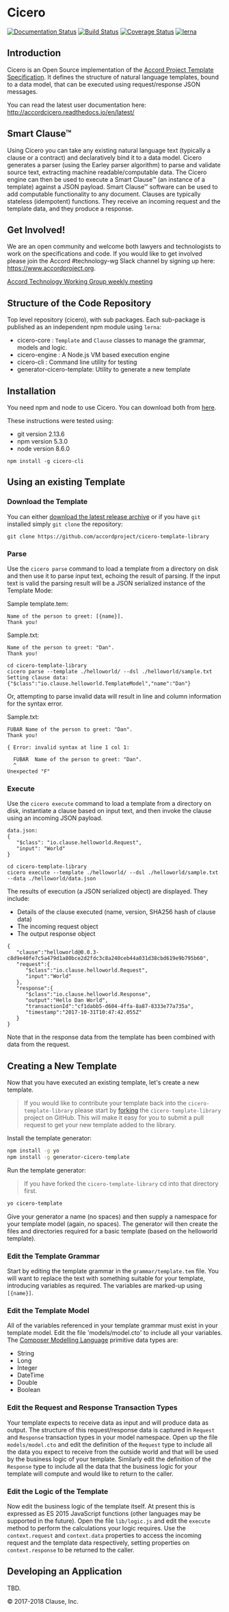 # Cicero

[![Documentation Status](https://readthedocs.org/projects/accordcicero/badge/?version=latest)](http://accordcicero.readthedocs.io/en/latest/?badge=latest)
[![Build Status](https://travis-ci.org/accordproject/cicero.svg?branch=master)](https://travis-ci.org/accordproject/cicero)
[![Coverage Status](https://coveralls.io/repos/github/accordproject/cicero/badge.svg?branch=master)](https://coveralls.io/github/accordproject/cicero?branch=master)
[![lerna](https://img.shields.io/badge/maintained%20with-lerna-cc00ff.svg)](https://lernajs.io/)

## Introduction

Cicero is an Open Source implementation of the [Accord Project Template Specification](https://docs.google.com/document/d/1UacA_r2KGcBA2D4voDgGE8jqid-Uh4Dt09AE-shBKR0). It defines the structure of natural language templates, bound to a data model, that can be executed using request/response JSON messages.

You can read the latest user documentation here: http://accordcicero.readthedocs.io/en/latest/

## Smart Clause™

Using Cicero you can take any existing natural language text (typically a clause or a contract) and declaratively bind it to a data model. Cicero generates a parser (using the Earley parser algorithm) to parse and validate source text, extracting machine readable/computable data. The Cicero engine can then be used to execute a Smart Clause™ (an instance of a template) against a JSON payload. Smart Clause™ software can be used to add computable functionality to any document. Clauses are typically stateless (idempotent) functions. They receive an incoming request and the template data, and they produce a response.

## Get Involved!

We are an open community and welcome both lawyers and technologists to work on the specifications and code. If you would like to get involved please join the Accord #technology-wg Slack channel by signing up here: https://www.accordproject.org.

[Accord Technology Working Group weekly meeting](
https://calendar.google.com/calendar/event?action=TEMPLATE&tmeid=MjZvYzIzZHVrYnI1aDVzbjZnMHJqYmtwaGlfMjAxNzExMTVUMjEwMDAwWiBkYW5AY2xhdXNlLmlv&tmsrc=dan%40clause.io)

## Structure of the Code Repository

Top level repository (cicero), with sub packages. Each sub-package is published as an independent npm module using `lerna`:
* cicero-core :  `Template` and `Clause` classes to manage the grammar, models and logic.
* cicero-engine :  A Node.js VM based execution engine
* cicero-cli : Command line utility for testing
* generator-cicero-template: Utility to generate a new template

## Installation

You need npm and node to use Cicero. You can download both from [here](https://nodejs.org).

These instructions were tested using:
* git version 2.13.6
* npm version 5.3.0
* node version 8.6.0

```
npm install -g cicero-cli
```

## Using an existing Template

### Download the Template

You can either [download the latest release archive](https://github.com/accordproject/cicero-template-library/releases) or if you have `git` installed simply `git clone` the repository:

```
git clone https://github.com/accordproject/cicero-template-library
```

### Parse
Use the `cicero parse` command to load a template from a directory on disk and then use it to parse input text, echoing the result of parsing. If the input text is valid the parsing result will be a JSON serialized instance of the Template Mode:

Sample template.tem:

```
Name of the person to greet: [{name}].
Thank you!
```

Sample.txt:

```
Name of the person to greet: "Dan".
Thank you!
```

```
cd cicero-template-library
cicero parse --template ./helloworld/ --dsl ./helloworld/sample.txt
Setting clause data: {"$class":"io.clause.helloworld.TemplateModel","name":"Dan"}
```

Or, attempting to parse invalid data will result in line and column information for the syntax error.

Sample.txt:

```
FUBAR Name of the person to greet: "Dan".
Thank you!
```

```
{ Error: invalid syntax at line 1 col 1:

  FUBAR  Name of the person to greet: "Dan".
  ^
Unexpected "F"
```

### Execute
Use the `cicero execute` command to load a template from a directory on disk, instantiate a clause based on input text, and then invoke the clause using an incoming JSON payload.

```
data.json:
{
   "$class": "io.clause.helloworld.Request",
   "input": "World"
}
```

```
cd cicero-template-library
cicero execute --template ./helloworld/ --dsl ./helloworld/sample.txt --data ./helloworld/data.json 
```

The results of execution (a JSON serialized object) are displayed. They include:
* Details of the clause executed (name, version, SHA256 hash of clause data)
* The incoming request object
* The output response object

```
{
   "clause":"helloworld@0.0.3-c8d9e40fe7c5a479d1a80bce2d2fdc3c8a240ceb44a031d38cbd619e9b795b60",
   "request":{
      "$class":"io.clause.helloworld.Request",
      "input":"World"
   },
   "response":{
      "$class":"io.clause.helloworld.Response",
      "output":"Hello Dan World",
      "transactionId":"cf1dabb5-d604-4ffa-8a87-8333e77a735a",
      "timestamp":"2017-10-31T10:47:42.055Z"
   }
}
```

Note that in the response data from the template has been combined with data from the request.

## Creating a New Template

Now that you have executed an existing template, let's create a new template. 

> If you would like to contribute your template back into the `cicero-template-library` please start by [forking](https://help.github.com/articles/fork-a-repo/) the `cicero-template-library` project on GitHub. This will make it easy for you to submit a pull request to get your new template added to the library.

Install the template generator:

```bash
npm install -g yo
npm install -g generator-cicero-template
```

Run the template generator:

> If you have forked the `cicero-template-library` cd into that directory first.

```bash
yo cicero-template
```

Give your generator a name (no spaces) and then supply a namespace for your template model (again, no spaces). The generator will then create the files and directories required for a basic template (based on the helloworld template).

### Edit the Template Grammar

Start by editing the template grammar in the `grammar/template.tem` file. You will want to replace the text with something suitable for your template, introducing variables as required. The variables are marked-up using `[{name}]`.

### Edit the Template Model

All of the variables referenced in your template grammar must exist in your template model. Edit the file 'models/model.cto' to include all your variables. The [Composer Modelling Language](https://hyperledger.github.io/composer/reference/cto_language.html) primitive data types are:
   * String
   * Long
   * Integer
   * DateTime
   * Double
   * Boolean

### Edit the Request and Response Transaction Types

Your template expects to receive data as input and will produce data as output. The structure of this request/response data is captured in `Request` and `Response` transaction types in your model namespace. Open up the file `models/model.cto` and edit the definition of the `Request` type to include all the data you expect to receive from the outside world and that will be used by the business logic of your template. Similarly edit the definition of the `Response` type to include all the data that the business logic for your template will compute and would like to return to the caller.

### Edit the Logic of the Template

Now edit the business logic of the template itself. At present this is expressed as ES 2015 JavaScript functions (other languages may be supported in the future). Open the file `lib/logic.js` and edit the `execute` method to perform the calculations your logic requires. Use the `context.request` and `context.data` properties to access the incoming request and the template data respectively, setting properties on `context.response` to be returned to the caller.

## Developing an Application

TBD.

© 2017-2018 Clause, Inc.
